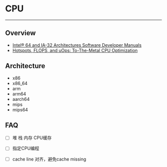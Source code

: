 # CPU

---

## Overview

* [Intel® 64 and IA-32 Architectures Software Developer Manuals](https://software.intel.com/en-us/articles/intel-sdm)
* [Hotspots, FLOPS, and uOps: To-The-Metal CPU Optimization](https://www.gdcvault.com/play/1014645/Hotspots-FLOPS-and-uOps-To)

## Architecture

* x86
* x86_64
* arm
* arm64
* aarch64
* mips
* mips64

## FAQ

* [ ] 堆 栈 内存 CPU缓存

* [ ] 指定CPU编程

* [ ] cache line 对齐，避免cache missing
